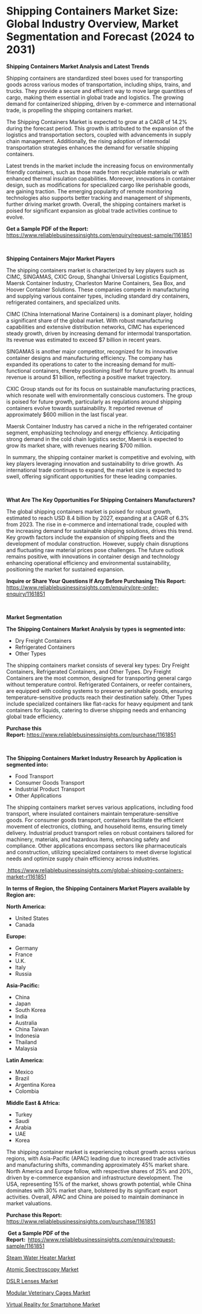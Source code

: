 <p><h1>Shipping Containers Market Size: Global Industry Overview, Market Segmentation and Forecast (2024 to 2031)</h1></p><p><strong>Shipping Containers Market Analysis and Latest Trends</strong></p>
<p><p>Shipping containers are standardized steel boxes used for transporting goods across various modes of transportation, including ships, trains, and trucks. They provide a secure and efficient way to move large quantities of cargo, making them essential in global trade and logistics. The growing demand for containerized shipping, driven by e-commerce and international trade, is propelling the shipping containers market.</p><p>The Shipping Containers Market is expected to grow at a CAGR of 14.2% during the forecast period. This growth is attributed to the expansion of the logistics and transportation sectors, coupled with advancements in supply chain management. Additionally, the rising adoption of intermodal transportation strategies enhances the demand for versatile shipping containers.</p><p>Latest trends in the market include the increasing focus on environmentally friendly containers, such as those made from recyclable materials or with enhanced thermal insulation capabilities. Moreover, innovations in container design, such as modifications for specialized cargo like perishable goods, are gaining traction. The emerging popularity of remote monitoring technologies also supports better tracking and management of shipments, further driving market growth. Overall, the shipping containers market is poised for significant expansion as global trade activities continue to evolve.</p></p>
<p><strong>Get a Sample PDF of the Report:&nbsp;</strong> <a href="https://www.reliablebusinessinsights.com/enquiry/request-sample/1161851?utm_campaign=113&utm_medium=2&utm_source=Github&utm_content=ia&utm_term=29092024&utm_id=shipping-containers">https://www.reliablebusinessinsights.com/enquiry/request-sample/1161851</a></p>
<p>&nbsp;</p>
<p><strong>Shipping Containers Major Market Players</strong></p>
<p><p>The shipping containers market is characterized by key players such as CIMC, SINGAMAS, CXIC Group, Shanghai Universal Logistics Equipment, Maersk Container Industry, Charleston Marine Containers, Sea Box, and Hoover Container Solutions. These companies compete in manufacturing and supplying various container types, including standard dry containers, refrigerated containers, and specialized units.</p><p>CIMC (China International Marine Containers) is a dominant player, holding a significant share of the global market. With robust manufacturing capabilities and extensive distribution networks, CIMC has experienced steady growth, driven by increasing demand for intermodal transportation. Its revenue was estimated to exceed $7 billion in recent years.</p><p>SINGAMAS is another major competitor, recognized for its innovative container designs and manufacturing efficiency. The company has expanded its operations to cater to the increasing demand for multi-functional containers, thereby positioning itself for future growth. Its annual revenue is around $1 billion, reflecting a positive market trajectory.</p><p>CXIC Group stands out for its focus on sustainable manufacturing practices, which resonate well with environmentally conscious customers. The group is poised for future growth, particularly as regulations around shipping containers evolve towards sustainability. It reported revenue of approximately $600 million in the last fiscal year.</p><p>Maersk Container Industry has carved a niche in the refrigerated container segment, emphasizing technology and energy efficiency. Anticipating strong demand in the cold chain logistics sector, Maersk is expected to grow its market share, with revenues nearing $700 million.</p><p>In summary, the shipping container market is competitive and evolving, with key players leveraging innovation and sustainability to drive growth. As international trade continues to expand, the market size is expected to swell, offering significant opportunities for these leading companies.</p></p>
<p>&nbsp;</p>
<p><strong>What Are The Key Opportunities For Shipping Containers Manufacturers?</strong></p>
<p><p>The global shipping containers market is poised for robust growth, estimated to reach USD 8.4 billion by 2027, expanding at a CAGR of 6.3% from 2023. The rise in e-commerce and international trade, coupled with the increasing demand for sustainable shipping solutions, drives this trend. Key growth factors include the expansion of shipping fleets and the development of modular construction. However, supply chain disruptions and fluctuating raw material prices pose challenges. The future outlook remains positive, with innovations in container design and technology enhancing operational efficiency and environmental sustainability, positioning the market for sustained expansion.</p></p>
<p><strong>Inquire or Share Your Questions If Any Before Purchasing This Report:</strong> <a href="https://www.reliablebusinessinsights.com/enquiry/pre-order-enquiry/1161851?utm_campaign=113&utm_medium=2&utm_source=Github&utm_content=ia&utm_term=29092024&utm_id=shipping-containers">https://www.reliablebusinessinsights.com/enquiry/pre-order-enquiry/1161851</a></p>
<p>&nbsp;</p>
<p><strong>Market Segmentation</strong></p>
<p><strong>The Shipping Containers Market Analysis by types is segmented into:</strong></p>
<p><ul><li>Dry Freight Containers</li><li>Refrigerated Containers</li><li>Other Types</li></ul></p>
<p><p>The shipping containers market consists of several key types: Dry Freight Containers, Refrigerated Containers, and Other Types. Dry Freight Containers are the most common, designed for transporting general cargo without temperature control. Refrigerated Containers, or reefer containers, are equipped with cooling systems to preserve perishable goods, ensuring temperature-sensitive products reach their destination safely. Other Types include specialized containers like flat-racks for heavy equipment and tank containers for liquids, catering to diverse shipping needs and enhancing global trade efficiency.</p></p>
<p><strong>Purchase this Report:&nbsp;</strong><a href="https://www.reliablebusinessinsights.com/purchase/1161851?utm_campaign=113&utm_medium=2&utm_source=Github&utm_content=ia&utm_term=29092024&utm_id=shipping-containers">https://www.reliablebusinessinsights.com/purchase/1161851</a></p>
<p>&nbsp;</p>
<p><strong>The Shipping Containers Market Industry Research by Application is segmented into:</strong></p>
<p><ul><li>Food Transport</li><li>Consumer Goods Transport</li><li>Industrial Product Transport</li><li>Other Applications</li></ul></p>
<p><p>The shipping containers market serves various applications, including food transport, where insulated containers maintain temperature-sensitive goods. For consumer goods transport, containers facilitate the efficient movement of electronics, clothing, and household items, ensuring timely delivery. Industrial product transport relies on robust containers tailored for machinery, materials, and hazardous items, enhancing safety and compliance. Other applications encompass sectors like pharmaceuticals and construction, utilizing specialized containers to meet diverse logistical needs and optimize supply chain efficiency across industries.</p></p>
<p><a href="https://www.reliablebusinessinsights.com/global-shipping-containers-market-r1161851?utm_campaign=113&utm_medium=2&utm_source=Github&utm_content=ia&utm_term=29092024&utm_id=shipping-containers">&nbsp;https://www.reliablebusinessinsights.com/global-shipping-containers-market-r1161851</a></p>
<p><strong>In terms of Region, the Shipping Containers Market Players available by Region are:</strong></p>
<p>
    <p> <strong> North America: </strong>
        <ul>
            <li>United States</li>
            <li>Canada</li>
        </ul>
        </p> 
    <p> <strong> Europe: </strong>
        <ul>
            <li>Germany</li>
            <li>France</li>
            <li>U.K.</li>
            <li>Italy</li>
            <li>Russia</li>
        </ul>
        </p> 
    <p> <strong> Asia-Pacific: </strong>
        <ul>
            <li>China</li>
            <li>Japan</li>
            <li>South Korea</li>
            <li>India</li>
            <li>Australia</li>
            <li>China Taiwan</li>
            <li>Indonesia</li>
            <li>Thailand</li>
            <li>Malaysia</li>
        </ul>
        </p> 
    <p> <strong> Latin America: </strong>
        <ul>
            <li>Mexico</li>
            <li>Brazil</li>
            <li>Argentina Korea</li>
            <li>Colombia</li>
        </ul>
        </p> 
    <p> <strong> Middle East & Africa: </strong>
        <ul>
            <li>Turkey</li>
            <li>Saudi</li>
            <li>Arabia</li>
            <li>UAE</li>
            <li>Korea</li>
        </ul>
    </p>
    </p>
<p><p>The shipping container market is experiencing robust growth across various regions, with Asia-Pacific (APAC) leading due to increased trade activities and manufacturing shifts, commanding approximately 45% market share. North America and Europe follow, with respective shares of 25% and 20%, driven by e-commerce expansion and infrastructure development. The USA, representing 15% of the market, shows growth potential, while China dominates with 30% market share, bolstered by its significant export activities. Overall, APAC and China are poised to maintain dominance in market valuations.</p></p>
<p><strong>Purchase this Report: </strong><a href="https://www.reliablebusinessinsights.com/purchase/1161851?utm_campaign=113&utm_medium=2&utm_source=Github&utm_content=ia&utm_term=29092024&utm_id=shipping-containers">https://www.reliablebusinessinsights.com/purchase/1161851</a></p>
<p>&nbsp;<strong>Get a Sample PDF of the Report:&nbsp;&nbsp;</strong><a href="https://www.reliablebusinessinsights.com/enquiry/request-sample/1161851?utm_campaign=113&utm_medium=2&utm_source=Github&utm_content=ia&utm_term=29092024&utm_id=shipping-containers">https://www.reliablebusinessinsights.com/enquiry/request-sample/1161851</a></p>
<p><strong></strong></p>
<p><p><a href="https://www.linkedin.com/pulse/steam-water-heater-market-essentials-key-players-demand-lmrhe?utm_campaign=113&utm_medium=2&utm_source=Github&utm_content=ia&utm_term=29092024&utm_id=shipping-containers">Steam Water Heater Market</a></p><p><a href="https://www.linkedin.com/pulse/global-atomic-spectroscopy-market-share-growth-opportunities-d8aje?utm_campaign=113&utm_medium=2&utm_source=Github&utm_content=ia&utm_term=29092024&utm_id=shipping-containers">Atomic Spectroscopy Market</a></p><p><a href="https://issuu.com/reportprime-2/docs/dslr-lenses-market-size-2030.pptx_9cded7c04a694c?utm_campaign=113&utm_medium=2&utm_source=Github&utm_content=ia&utm_term=29092024&utm_id=shipping-containers">DSLR Lenses Market</a></p><p><a href="https://github.com/SotoRodolfo12/Market-Research-Report-List-1/blob/main/modular-veterinary-cages-market.md?utm_campaign=113&utm_medium=2&utm_source=Github&utm_content=ia&utm_term=29092024&utm_id=shipping-containers">Modular Veterinary Cages Market</a></p><p><a href="https://issuu.com/reportprime-2/docs/virtual-reality-for-smartphone-mark_02d1088872cc2b?utm_campaign=113&utm_medium=2&utm_source=Github&utm_content=ia&utm_term=29092024&utm_id=shipping-containers">Virtual Reality for Smartphone Market</a></p></p>
